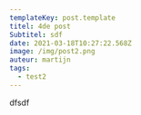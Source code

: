 ```yaml
---
templateKey: post.template
titel: 4de post
Subtitel: sdf
date: 2021-03-18T10:27:22.568Z
image: /img/post2.png
auteur: martijn
tags:
  - test2
---
```

dfsdf